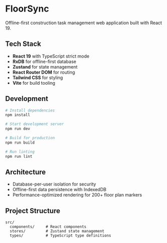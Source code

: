 # FloorSync

Offline-first construction task management web application built with React 19.

## Tech Stack

- **React 19** with TypeScript strict mode
- **RxDB** for offline-first database
- **Zustand** for state management  
- **React Router DOM** for routing
- **Tailwind CSS** for styling
- **Vite** for build tooling

## Development

```bash
# Install dependencies
npm install

# Start development server
npm run dev

# Build for production
npm run build

# Run linting
npm run lint
```

## Architecture

- Database-per-user isolation for security
- Offline-first data persistence with IndexedDB
- Performance-optimized rendering for 200+ floor plan markers

## Project Structure

```
src/
  components/     # React components
  stores/         # Zustand state management
  types/          # TypeScript type definitions
```
